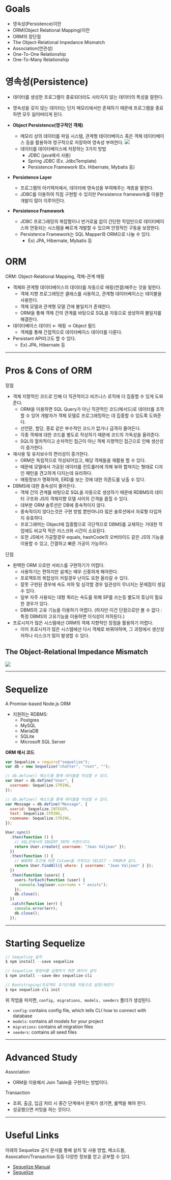 # Goals

- 영속성(Persistence)이란
- ORM(Object Relational Mapping)이란
- ORM의 장단점
- The Object-Relational Impedance Mismatch
- Association(연관성)
- One-To-One Relationship
- One-To-Many Relationship

# 영속성(Persistence)

- 데이터를 생성한 프로그램이 종료되더라도 사라지지 않는 데이터의 특성을 말한다.
- 영속성을 갖지 않는 데이터는 단지 메모리에서만 존재하기 때문에 프로그램을 종료하면 모두 잃어버리게 된다.
- **Object Persistence(영구적인 객체)**

  - 메모리 상의 데이터를 파일 시스템, 관계형 테이터베이스 혹은 객체 데이터베이스 등을 활용하여 영구적으로 저장하여 영속성 부여한다.
    <img src="https://gmlwjd9405.github.io/images/database/orm-persistence.png"/>
  - 데이터를 데이터베이스에 저장하는 3가지 방법
    - JDBC (java에서 사용)
    - Spring JDBC (Ex. JdbcTemplate)
    - Persistence Framework (Ex. Hibernate, Mybatis 등)

- **Persistence Layer**

  - 프로그램의 아키텍처에서, 데이터에 영속성을 부여해주는 계층을 말한다.
  - JDBC를 이용하여 직접 구현할 수 있지만 Persistence framework를 이용한 개발이 많이 이루어진다.

- **Persistence Framework**
  - JDBC 프로그래밍의 복잡함이나 번거로움 없이 간단한 작업만으로 데이터베이스와 연동되는 시스템을 빠르게 개발할 수 있으며 안정적인 구동을 보장한다.
  - Persistence Framework는 SQL Mapper와 ORM으로 나눌 수 있다.
    - Ex) JPA, Hibernate, Mybatis 등

# ORM

ORM: Object-Relational Mapping, 객체-관계 매핑

- 객체와 관계형 데이터베이스의 데이터를 자동으로 매핑(연결)해주는 것을 말한다.
  - 객체 지향 프로그래밍은 클래스를 사용하고, 관계형 데이터베이스는 테이블을 사용한다.
  - 객체 모델과 관계형 모델 간에 불일치가 존재한다.
  - ORM을 통해 객체 간의 관계를 바탕으로 SQL을 자동으로 생성하여 불일치를 해결한다.
- 데이터베이스 데이터 ← 매핑 → Object 필드
  - 객체를 통해 간접적으로 데이터베이스 데이터를 다룬다.
- Persistant API라고도 할 수 있다.
  - Ex) JPA, Hibernate 등

---

# Pros & Cons of ORM

장점

- 객체 지향적인 코드로 인해 더 직관적이고 비즈니스 로직에 더 집중할 수 있게 도와준다.
  - ORM을 이용하면 SQL Query가 아닌 직관적인 코드(메서드)로 데이터를 조작할 수 있어 개발자가 객체 모델로 프로그래밍하는 데 집중할 수 있도록 도와준다.
  - 선언문, 할당, 종료 같은 부수적인 코드가 없거나 급격히 줄어든다.
  - 각종 객체에 대한 코드를 별도로 작성하기 때문에 코드의 가독성을 올려준다.
  - SQL의 절차적이고 순차적인 접근이 아닌 객체 지향적인 접근으로 인해 생산성이 증가한다.
- 재사용 및 유지보수의 편리성이 증가한다.
  - ORM은 독립적으로 작성되어있고, 해당 객체들을 재활용 할 수 있다.
  - 때문에 모델에서 가공된 데이터를 컨트롤러에 의해 뷰와 합쳐지는 형태로 디자인 패턴을 견고하게 다지는데 유리하다.
  - 매핑정보가 명확하여, ERD를 보는 것에 대한 의존도를 낮출 수 있다.
- DBMS에 대한 종속성이 줄어든다.
  - 객체 간의 관계를 바탕으로 SQL을 자동으로 생성하기 때문에 RDBMS의 데이터 구조와 JS의 객체지향 모델 사이의 간격을 좁힐 수 있다.
  - 대부분 ORM 솔루션은 DB에 종속적이지 않다.
  - 종속적이지 않다는것은 구현 방법 뿐만아니라 많은 솔루션에서 자료형 타입까지 유효하다.
  - 프로그래머는 Object에 집중함으로 극단적으로 DBMS를 교체하는 거대한 작업에도 비교적 적은 리스크와 시간이 소요된다.
  - 또한 JS에서 가공할경우 equals, hashCode의 오버라이드 같은 JS의 기능을 이용할 수 있고, 간결하고 빠른 가공이 가능하다.

단점

- 완벽한 ORM 으로만 서비스를 구현하기가 어렵다.
  - 사용하기는 편하지만 설계는 매우 신중하게 해야한다.
  - 프로젝트의 복잡성이 커질경우 난이도 또한 올라갈 수 있다.
  - 잘못 구현된 경우에 속도 저하 및 심각할 경우 일관성이 무너지는 문제점이 생길 수 있다.
  - 일부 자주 사용되는 대형 쿼리는 속도를 위해 SP를 쓰는등 별도의 튜닝이 필요한 경우가 있다.
  - DBMS의 고유 기능을 이용하기 어렵다. (하지만 이건 단점으로만 볼 수 없다 : 특정 DBMS의 고유기능을 이용하면 이식성이 저하된다.)
- 프로시저가 많은 시스템에선 ORM의 객체 지향적인 장점을 활용하기 어렵다.
  - 이미 프로시저가 많은 시스템에선 다시 객체로 바꿔야하며, 그 과정에서 생산성 저하나 리스크가 많이 발생할 수 있다.

## The Object-Relational Impedance Mismatch

<img src="https://gmlwjd9405.github.io/images/database/orm-impedance-mismatch.png"/>

---

# Sequelize

A Promise-based Node.js ORM

- 지원하는 RDBMS:
  - Postgres
  - MySQL
  - MariaDB
  - SQLite
  - Microsoft SQL Server

**ORM 예시 코드**

```js
var Sequelize = require("sequelize");
var db = new Sequelize("chatter", "root", "");

// db.define() 메소드를 통해 테이블을 작성할 수 있다.
var User = db.define("User", {
  username: Sequelize.STRING,
});

// db.define() 메소드를 통해 테이블을 작성할 수 있다.
var Message = db.define("Message", {
  userid: Sequelize.INTEGER,
  text: Sequelize.STRING,
  roomname: Sequelize.STRING,
});

User.sync()
  .then(function () {
    // SQL문에서의 INSERT INTO 커맨드이다.
    return User.create({ username: "Jean Valjean" });
  })
  .then(function () {
    // WHERE 조건에 따른 Column을 가져오는 SELECT ~ FROM과 같다.
    return User.findAll({ where: { username: "Jean Valjean" } });
  })
  .then(function (users) {
    users.forEach(function (user) {
      console.log(user.username + " exists");
    });
    db.close();
  })
  .catch(function (err) {
    console.error(err);
    db.close();
  });
```

---

# Starting Sequelize

```js
// Sequelize 설치
$ npm install --save sequelize

// Sequelize 명령어를 실행하기 위한 패키지 설치
$ npm install --save-dev sequelize-cli

// Bootstraping(프로젝트 초기단계를 자동으로 설정)해준다
$ npx sequelize-cli init
```

위 작업을 마치면, `config, migrations, models, seeders` 폴더가 생성된다.

- `config`: contains config file, which tells CLI how to connect with database
- `models`: contains all models for your project
- `migrations`: contains all migration files
- `seeders`: contains all seed files

---

# Advanced Study

Association

- ORM을 이용해서 Join Table을 구현하는 방법이다.

Transaction

- 조회, 출금, 입금 처리 시 중간 단계에서 문제가 생기면, 롤백을 해야 한다.
- 성공했으면 커밋을 하는 것이다.

---

# Useful Links

아래의 Sequelize 공식 문서를 통해 설치 및 사용 방법, 메소드들, Assocation/Transaction 등등 다양한 정보를 얻고 공부할 수 있다.

- [Sequelize Manual](https://sequelize.org/master/manual/migrations.html)
- [Sequelize](https://sequelize.org/)
